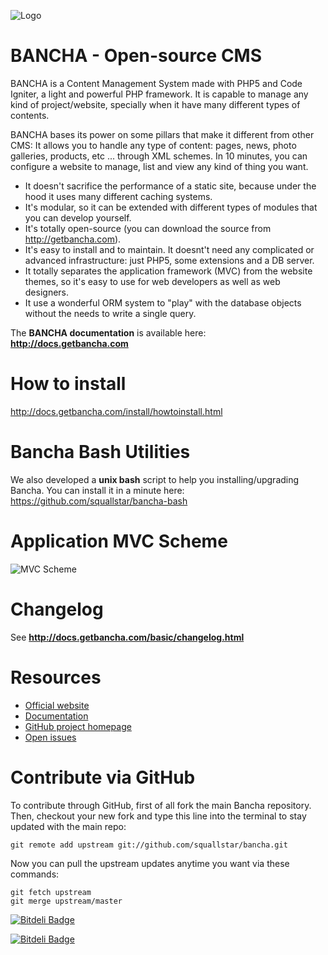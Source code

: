 ![Logo](http://getbancha.com/attach/logos/logo.png)

# BANCHA - Open-source CMS

BANCHA is a Content Management System made with PHP5 and Code Igniter, a light and powerful PHP framework.
It is capable to manage any kind of project/website, specially when it have many different types of contents.

BANCHA bases its power on some pillars that make it different from other CMS:
It allows you to handle any type of content: pages, news, photo galleries, products, etc ... through XML schemes.
In 10 minutes, you can configure a website to manage, list and view any kind of thing you want.

 * It doesn't sacrifice the performance of a static site, because under the hood it uses many different caching systems.
 * It's modular, so it can be extended with different types of modules that you can develop yourself.
 * It's totally open-source (you can download the source from http://getbancha.com).
 * It's easy to install and to maintain. It doesnt't need any complicated or advanced infrastructure: just PHP5, some extensions and a DB server.
  * It totally separates the application framework (MVC) from the website themes, so it's easy to use for web developers as well as web designers.
  * It use a wonderful ORM system to "play" with the database objects without the needs to write a single query.

The **BANCHA documentation** is available here: **http://docs.getbancha.com**

# How to install

http://docs.getbancha.com/install/howtoinstall.html

# Bancha Bash Utilities

We also developed a **unix bash** script to help you installing/upgrading Bancha. You can install it in a minute here:
https://github.com/squallstar/bancha-bash

# Application MVC Scheme

![MVC Scheme](http://static.squallstar.it/images/bancha_mvc_scheme.png)

# Changelog

See **http://docs.getbancha.com/basic/changelog.html**

# Resources

 * [Official website](http://getbancha.com)
 * [Documentation](http://docs.getbancha.com)
 * [GitHub project homepage](https://github.com/squallstar/bancha)
 * [Open issues](https://github.com/squallstar/bancha/issues)

# Contribute via GitHub

To contribute through GitHub, first of all fork the main Bancha repository.
Then, checkout your new fork and type this line into the terminal to stay updated with the main repo:

    git remote add upstream git://github.com/squallstar/bancha.git

Now you can pull the upstream updates anytime you want via these commands:

    git fetch upstream
    git merge upstream/master


[![Bitdeli Badge](https://d2weczhvl823v0.cloudfront.net/squallstar/bancha/trend.png)](https://bitdeli.com/free "Bitdeli Badge")


[![Bitdeli Badge](https://d2weczhvl823v0.cloudfront.net/squallstar/bancha/trend.png)](https://bitdeli.com/free "Bitdeli Badge")

